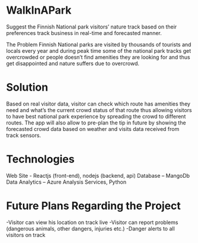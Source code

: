 # WalkInAPark

Suggest the Finnish National park visitors’ nature track based on their preferences track business in real-time and forecasted manner.

The Problem
Finnish National parks are visited by thousands of tourists and locals every year and during peak time some of the national park tracks get overcrowded or people doesn’t find amenities they are looking for and thus get disappointed and nature suffers due to overcrowd.

# Solution

Based on real visitor data, visitor can check which route has amenities they need and what’s the current crowd status of that route thus allowing visitors to have best national park experience by spreading the crowd to different routes. The app will also allow to pre-plan the tip in future by showing the forecasted crowd data based on weather and visits data received from track sensors.

# Technologies

Web Site - Reactjs (front-end), nodejs (backend, api)
Database – MangoDb
Data Analytics – Azure Analysis Services, Python

# Future Plans Regarding the Project

-Visitor can view his location on track live
-Visitor can report problems (dangerous animals, other dangers, injuries etc.)
-Danger alerts to all visitors on track
